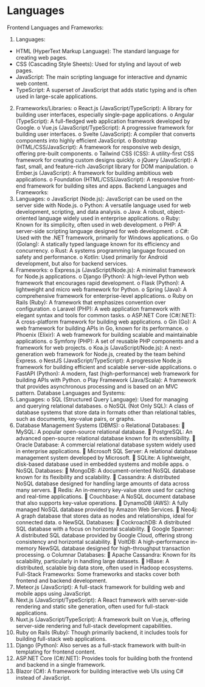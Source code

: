 # Languages

Frontend Languages and Frameworks:
1.	Languages:
 -	HTML (HyperText Markup Language): The standard language for creating web pages.
 -	CSS (Cascading Style Sheets): Used for styling and layout of web pages.
 - JavaScript: The main scripting language for interactive and dynamic web content.
-	TypeScript: A superset of JavaScript that adds static typing and is often used in large-scale applications.

  
2.	Frameworks/Libraries:
o	React.js (JavaScript/TypeScript): A library for building user interfaces, especially single-page applications.
o	Angular (TypeScript): A full-fledged web application framework developed by Google.
o	Vue.js (JavaScript/TypeScript): A progressive framework for building user interfaces.
o	Svelte (JavaScript): A compiler that converts components into highly efficient JavaScript.
o	Bootstrap (HTML/CSS/JavaScript): A framework for responsive web design, offering pre-built components.
o	Tailwind CSS (CSS): A utility-first CSS framework for creating custom designs quickly.
o	jQuery (JavaScript): A fast, small, and feature-rich JavaScript library for DOM manipulation.
o	Ember.js (JavaScript): A framework for building ambitious web applications.
o	Foundation (HTML/CSS/JavaScript): A responsive front-end framework for building sites and apps.
Backend Languages and Frameworks:
1.	Languages:
o	JavaScript (Node.js): JavaScript can be used on the server side with Node.js.
o	Python: A versatile language used for web development, scripting, and data analysis.
o	Java: A robust, object-oriented language widely used in enterprise applications.
o	Ruby: Known for its simplicity, often used in web development.
o	PHP: A server-side scripting language designed for web development.
o	C#: Used with the .NET framework, primarily for Windows applications.
o	Go (Golang): A statically typed language known for its efficiency and concurrency.
o	Rust: A systems programming language focused on safety and performance.
o	Kotlin: Used primarily for Android development, but also for backend services.
2.	Frameworks:
o	Express.js (JavaScript/Node.js): A minimalist framework for Node.js applications.
o	Django (Python): A high-level Python web framework that encourages rapid development.
o	Flask (Python): A lightweight and micro web framework for Python.
o	Spring (Java): A comprehensive framework for enterprise-level applications.
o	Ruby on Rails (Ruby): A framework that emphasizes convention over configuration.
o	Laravel (PHP): A web application framework with elegant syntax and tools for common tasks.
o	ASP.NET Core (C#/.NET): A cross-platform framework for building web applications.
o	Gin (Go): A web framework for building APIs in Go, known for its performance.
o	Phoenix (Elixir): A web framework for building scalable and maintainable applications.
o	Symfony (PHP): A set of reusable PHP components and a framework for web projects.
o	Koa.js (JavaScript/Node.js): A next-generation web framework for Node.js, created by the team behind Express.
o	NestJS (JavaScript/TypeScript): A progressive Node.js framework for building efficient and scalable server-side applications.
o	FastAPI (Python): A modern, fast (high-performance) web framework for building APIs with Python.
o	Play Framework (Java/Scala): A framework that provides asynchronous processing and is based on an MVC pattern.
Database Languages and Systems:
1.	Languages:
o	SQL (Structured Query Language): Used for managing and querying relational databases.
o	NoSQL (Not Only SQL): A class of database systems that store data in formats other than relational tables, such as documents, key-value pairs, or graphs.
2.	Database Management Systems (DBMS):
o	Relational Databases:
	MySQL: A popular open-source relational database.
	PostgreSQL: An advanced open-source relational database known for its extensibility.
	Oracle Database: A commercial relational database system widely used in enterprise applications.
	Microsoft SQL Server: A relational database management system developed by Microsoft.
	SQLite: A lightweight, disk-based database used in embedded systems and mobile apps.
o	NoSQL Databases:
	MongoDB: A document-oriented NoSQL database known for its flexibility and scalability.
	Cassandra: A distributed NoSQL database designed for handling large amounts of data across many servers.
	Redis: An in-memory key-value store used for caching and real-time applications.
	Couchbase: A NoSQL document database that also supports key-value operations.
	DynamoDB (AWS): A fully managed NoSQL database provided by Amazon Web Services.
	Neo4j: A graph database that stores data as nodes and relationships, ideal for connected data.
o	NewSQL Databases:
	CockroachDB: A distributed SQL database with a focus on horizontal scalability.
	Google Spanner: A distributed SQL database provided by Google Cloud, offering strong consistency and horizontal scalability.
	VoltDB: A high-performance in-memory NewSQL database designed for high-throughput transaction processing.
o	Columnar Databases:
	Apache Cassandra: Known for its scalability, particularly in handling large datasets.
	HBase: A distributed, scalable big data store, often used in Hadoop ecosystems.
Full-Stack Frameworks:
Some frameworks and stacks cover both frontend and backend development.
1.	Meteor.js (JavaScript): A full-stack framework for building web and mobile apps using JavaScript.
2.	Next.js (JavaScript/TypeScript): A React framework with server-side rendering and static site generation, often used for full-stack applications.
3.	Nuxt.js (JavaScript/TypeScript): A framework built on Vue.js, offering server-side rendering and full-stack development capabilities.
4.	Ruby on Rails (Ruby): Though primarily backend, it includes tools for building full-stack web applications.
5.	Django (Python): Also serves as a full-stack framework with built-in templating for frontend content.
6.	ASP.NET Core (C#/.NET): Provides tools for building both the frontend and backend in a single framework.
7.	Blazor (C#): A framework for building interactive web UIs using C# instead of JavaScript.
